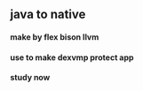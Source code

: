 
## java to native

#### make by flex bison llvm
#### use to make dexvmp protect app
#### study now 